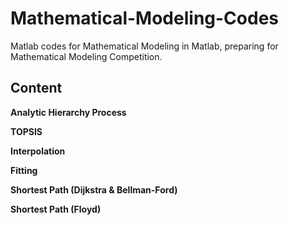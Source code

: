 # Mathematical-Modeling-Codes
Matlab codes for Mathematical Modeling in Matlab, preparing for Mathematical Modeling Competition.

## Content

**Analytic Hierarchy Process**

**TOPSIS**

**Interpolation**

**Fitting**

**Shortest Path (Dijkstra & Bellman-Ford)**

**Shortest Path (Floyd)**
